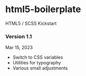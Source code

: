 # html5-boilerplate
HTML5 / SCSS Kickstart 

### Version 1.1
Mar 15, 2023

- Switch to CSS variables
- Utilities for typography
- Various small adjustments



